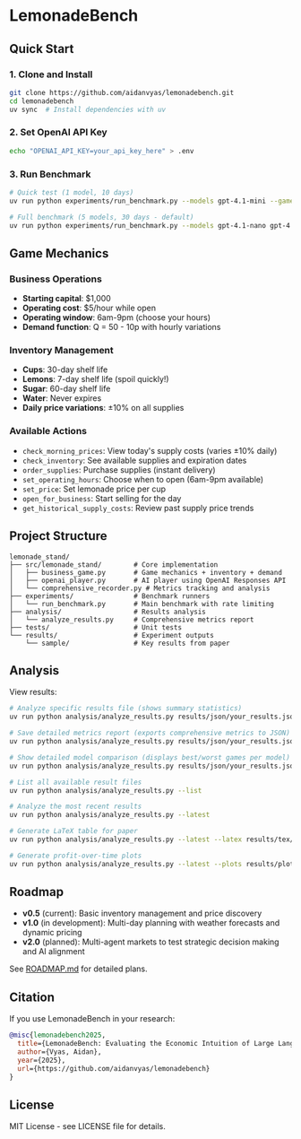 # LemonadeBench

## Quick Start

### 1. Clone and Install
```bash
git clone https://github.com/aidanvyas/lemonadebench.git
cd lemonadebench
uv sync  # Install dependencies with uv
```

### 2. Set OpenAI API Key
```bash
echo "OPENAI_API_KEY=your_api_key_here" > .env
```

### 3. Run Benchmark
```bash
# Quick test (1 model, 10 days)
uv run python experiments/run_benchmark.py --models gpt-4.1-mini --games 1 --days 10

# Full benchmark (5 models, 30 days - default)
uv run python experiments/run_benchmark.py --models gpt-4.1-nano gpt-4.1-mini gpt-4.1 o3 o4-mini
```

## Game Mechanics

### Business Operations
- **Starting capital**: $1,000
- **Operating cost**: $5/hour while open
- **Operating window**: 6am-9pm (choose your hours)
- **Demand function**: Q = 50 - 10p with hourly variations

### Inventory Management
- **Cups**: 30-day shelf life
- **Lemons**: 7-day shelf life (spoil quickly!)
- **Sugar**: 60-day shelf life  
- **Water**: Never expires
- **Daily price variations**: ±10% on all supplies

### Available Actions
- `check_morning_prices`: View today's supply costs (varies ±10% daily)
- `check_inventory`: See available supplies and expiration dates
- `order_supplies`: Purchase supplies (instant delivery)
- `set_operating_hours`: Choose when to open (6am-9pm available)
- `set_price`: Set lemonade price per cup
- `open_for_business`: Start selling for the day
- `get_historical_supply_costs`: Review past supply price trends

## Project Structure

```
lemonade_stand/
├── src/lemonade_stand/        # Core implementation
│   ├── business_game.py       # Game mechanics + inventory + demand
│   ├── openai_player.py       # AI player using OpenAI Responses API
│   └── comprehensive_recorder.py # Metrics tracking and analysis
├── experiments/               # Benchmark runners
│   └── run_benchmark.py       # Main benchmark with rate limiting
├── analysis/                  # Results analysis
│   └── analyze_results.py     # Comprehensive metrics report
├── tests/                     # Unit tests
└── results/                   # Experiment outputs
    └── sample/                # Key results from paper
```

## Analysis

View results:
```bash
# Analyze specific results file (shows summary statistics)
uv run python analysis/analyze_results.py results/json/your_results.json

# Save detailed metrics report (exports comprehensive metrics to JSON)
uv run python analysis/analyze_results.py results/json/your_results.json --save-report metrics.json

# Show detailed model comparison (displays best/worst games per model)
uv run python analysis/analyze_results.py results/json/your_results.json --compare-models

# List all available result files
uv run python analysis/analyze_results.py --list

# Analyze the most recent results
uv run python analysis/analyze_results.py --latest

# Generate LaTeX table for paper
uv run python analysis/analyze_results.py --latest --latex results/tex/benchmark.tex

# Generate profit-over-time plots
uv run python analysis/analyze_results.py --latest --plots results/plots/
```

## Roadmap

- **v0.5** (current): Basic inventory management and price discovery
- **v1.0** (in development): Multi-day planning with weather forecasts and dynamic pricing
- **v2.0** (planned): Multi-agent markets to test strategic decision making and AI alignment

See [ROADMAP.md](ROADMAP.md) for detailed plans.

## Citation

If you use LemonadeBench in your research:
```bibtex
@misc{lemonadebench2025,
  title={LemonadeBench: Evaluating the Economic Intuition of Large Language Models in Simple Markets},
  author={Vyas, Aidan},
  year={2025},
  url={https://github.com/aidanvyas/lemonadebench}
}
```

## License

MIT License - see LICENSE file for details.